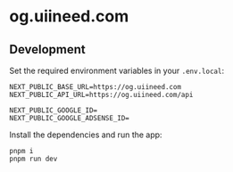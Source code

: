 # og.uiineed.com

## Development

Set the required environment variables in your `.env.local`:

```
NEXT_PUBLIC_BASE_URL=https://og.uiineed.com
NEXT_PUBLIC_API_URL=https://og.uiineed.com/api

NEXT_PUBLIC_GOOGLE_ID=
NEXT_PUBLIC_GOOGLE_ADSENSE_ID=
```

Install the dependencies and run the app:

```shell
pnpm i
pnpm run dev
```
